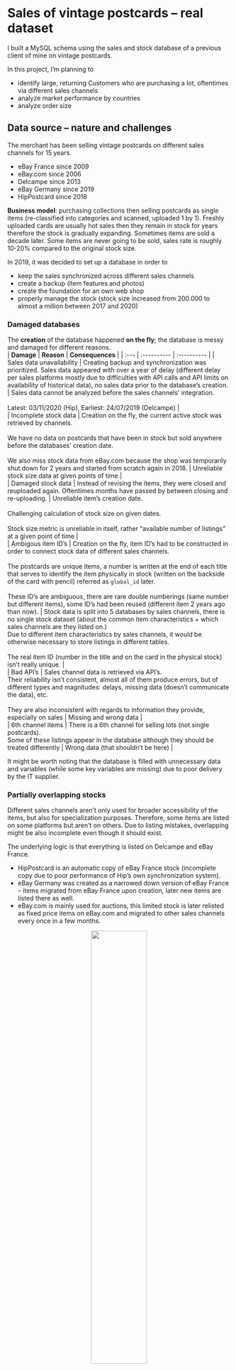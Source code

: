 # Sales of vintage postcards – real dataset
I built a MySQL schema using the sales and stock database of a previous client of mine on vintage postcards.  

In this project, I’m planning to 
- identify large, returning Customers who are purchasing a lot, oftentimes via different sales channels  
- analyze market performance by countries   
- analyze order size  

## Data source – nature and challenges  
The merchant has been selling vintage postcards on different sales channels for 15 years.  
- eBay France since 2009  
- eBay.com since 2006  
- Delcampe since 2013  
- eBay Germany since 2019  
- HipPostcard since 2018  

**Business model**: purchasing collections then selling postcards as single items (re-classified into categories and scanned, uploaded 1 by 1). 
Freshly uploaded cards are usually hot sales then they remain in stock for years therefore the stock is gradually expanding. Sometimes items are sold a decade later. Some items are never going to be sold, sales rate is roughly 10-20% compared to the original stock size.  

In 2019, it was decided to set up a database in order to  
- keep the sales synchronized across different sales channels
- create a backup (item features and photos)
- create the foundation for an own web shop
- properly manage the stock (stock size increased from 200.000 to almost a million between 2017 and 2020)  

### Damaged databases  
The **creation** of the database happened **on the fly**; the database is messy and damaged for different reasons.  
| **Damage** |	**Reason**	| **Consequences** |
| :--- | :---------- | :---------- |
| Sales data unavailability | Creating backup and synchronization was prioritized. Sales data appeared with over a year of delay (different delay per sales platforms mostly due to difficulties with API calls and API limits on availability of historical data), no sales data prior to the database’s creation. | Sales data cannot be analyzed before the sales channels’ integration. <br> <br> Latest: 03/11/2020 (Hip), Earliest: 24/07/2019 (Delcampe) |  
| Incomplete stock data | Creation on the fly, the current active stock was retrieved by channels. <br><br> We have no data on postcards that have been in stock but sold anywhere before the databases’ creation date. <br><br> We also miss stock data from eBay.com because the shop was temporarily shut down for 2 years and started from scratch again in 2018. | Unreliable stock size data at given points of time |  
| Damaged stock data | Instead of revising the items, they were closed and reuploaded again. Oftentimes months have passed by between closing and re-uploading. | Unreliable item’s creation date. <br><br> Challenging calculation of stock size on given dates. <br><br> Stock size metric is unreliable in itself, rather “available number of listings” at a given point of time |  
| Ambigous item ID’s | Creation on the fly, item ID’s had to be constructed in order to connect stock data of different sales channels. <br><br> The postcards are unique items, a number is written at the end of each title that serves to identify the item physically in stock (written on the backside of the card with pencil) referred as `global_id` later. <br><br> These ID’s are ambiguous, there are rare double numberings (same number but different items), some ID’s had been reused (different item 2 years ago than now). | Stock data is split into 5 databases by sales channels, there is no single stock dataset (about the common item characteristics + which sales channels are they listed on.) <br> Due to different item characteristics by sales channels, it would be otherwise necessary to store listings in different tables. <br><br> The real item ID (number in the title and on the card in the physical stock) isn’t really unique.  |  
| Bad API’s | Sales channel data is retrieved via API’s. <br> Their reliability isn’t consistent, almost all of them produce errors, but of different types and magnitudes: delays, missing data (doesn’t communicate the data), etc. <br><br> They are also inconsistent with regards to information they provide, especially on sales | Missing and wrong data |  
| 6th channel items | There is a 6th channel for selling lots (not single postcards). <br> Some of these listings appear in the database although they should be treated differently | Wrong data (that shouldn’t be here) |  
  
It might be worth noting that the database is filled with unnecessary data and variables (while some key variables are missing) due to poor delivery by the IT supplier.  

### Partially overlapping stocks 

Different sales channels aren’t only used for broader accessibility of the items, but also for specialization purposes. Therefore, some items are listed on some platforms but aren’t on others. Due to listing mistakes, overlapping might be also incomplete even though it should exist.  

The underlying logic is that everything is listed on Delcampe and eBay France.  
- HipPostcard is an automatic copy of eBay France stock (incomplete copy due to poor performance of Hip’s own synchronization system). 
- eBay Germany was created as a narrowed down version of eBay France – items migrated from eBay France upon creation, later new items are listed there as well. 
- eBay.com is mainly used for auctions, this limited stock is later relisted as fixed price items on eBay.com and migrated to other sales channels every once in a few months. 
 
<p align="center">
  <img width="50%" src="https://github.com/bmbln/CEU_DE1_course/blob/335754ab55738b882c9d32d458803b2868e9a4d4/Term_Project_1/pictures/Overlapping%20stocks.PNG">
</p>

### Item and sales characteristics
We have different data on sales and item characteristics by sales channels. Compared to the central eBay France stock the main, relevant differences are as follows:  

| **Sales channel** |	**Item characteristics**	| **Sales data** |
| :--- | :---------- | :---------- |
| *eBay Germany* | item categories |  |  
| *eBay.com* | item categories <br><br> currency | shipping pricing <br><br> currency |  
| *HipPostcard* | item categories <br><br> sometimes currency <br><br> data structure | sometimes currency <br><br> data structure |  
| *Delcampe* | item categories <br><br> data structure | data structure <br><br> no status data (paid, shipped) <br><br> no information on shipping fee paid <br><br> no order level data (total, etc.) |  

An additional tricky feature is that buying on these sites has 2 main methods: putting the items into a cart or hit ‘buy it now’. The issue is that ‘buy it now’ creates single orders and charges the shipping fee each time, while using the cart regroups the purchases and reduces the shipping fee. There are many Customers unaware of this difference and hits ‘buy it now’ for each items, therefore the order databases are misleading – in the Delcampe database, we don’t even have order level data at all.  

To overcome the issue, order-levels are going to be recalculated on **“real” order level** upon creating the analytical layer based on shipping days: *the merchant ships on Mondays and Fridays. It brings slight bias in the data since the actual shipping days can be different on some occasions and the calculations are going to be biased for Delcampe orders as well (estimate of shipping paid/charged).* See more details under *Analytical layer*.   

### Dataset creation for the operational layer
The original database is split into four sub-databases by sales channels. I have private access in reading mode on a *phpMyAdmin* interface. 
The structure of the original operational layer is available [here](https://github.com/bmbln/CEU_DE1_course/tree/main/Term_Project_1/Original_layer_desc) as `.pdf` files – they are too large and complicated to detail directly in the report.  
Worth noting that the relationship scemas aren’t complete and the documentation is poorly made.

My operational layer (narrowed down version of the original database) is created of relevant data according to the analytical purposes - no item characteristics is needed except for price. The relevant parts of the original dataset were also modified due to privacy issues – these are real Customers with real postal addresses. Only the name and the ZIP codes were kept so I can identify cross-buyers (same Customer on different sales channel – name wouldn’t be unique enough). furthermore, the vendor occasionally sells other items than postcards, these items were also excluded.  

For the operational layer, the .sql files were downloaded from the phpMyAdmin interface. The codes were modified manually so they can be imported into our database.  

Additionally, EUR_USD exchange rates were downloaded from the [European Central Bank's website](https://www.ecb.europa.eu/stats/policy_and_exchange_rates/euro_reference_exchange_rates/html/usd.xml). Transformed into csv (+ values for missing dates filled and period shortened in R) since MySQL Workbench doesn’t support xml files. The csv used in the code is [here](https://github.com/bmbln/CEU_DE1_course/blob/335754ab55738b882c9d32d458803b2868e9a4d4/Term_Project_1/data_and_queries/EUR_USD%20exchange%20rate.csv).   

An auxiliary table was also created for constructing “real” order level based on shipping days.  

## Operational layer  
Operational layer was created using the [following query](https://github.com/bmbln/CEU_DE1_course/blob/335754ab55738b882c9d32d458803b2868e9a4d4/Term_Project_1/data_and_queries/Postcards_database.sql) `Postcards_database.sql`
- Kindly pay attention to change path in line 32 and `LINE ENDING` in line 35 for reading `.csv` file according to local environment. 
- Some warnings: Sales dates were downloaded as datetime but stored as date – SQL truncates the values and sends warning messages. Exchange rates are stored as dates, we can save extra steps in ETL and no loss of relevant information after this truncate.  

In the operational layer, sales data is split into different tables according to the sales channel logic. 

<p align="center">
  <img width="70%" src="https://github.com/bmbln/CEU_DE1_course/blob/e713939c1cef928733d6934db4cb754c315c38f6/Term_Project_1/pictures/operational_layer.png">
</p>

### eBay channels
The 3 of them (`de_`, `fr_`, `us_`) have the same logic, the following 3 tables were created: 
- address: `country`, `name` and `ZIP` of the Customer, `standard_name` of the Customer (see `Customer` table), `address_id`  
- orders: `sale date`, `total` amount paid (shipping fee incl.), `currency` (EUR/USD), `sales_id` and `address_id` (ref. to address tables). There is a different `ID` due to data problems
-	order content: `ebay_id` (identifier of single object), unique `ID` (`ebay_id` might be wrong and duplicated), `price` of the unique postcard and `quantity` purchased, `sale_id` (ref. to orders table)  

### HipPostcard
Slightly different content due to different information structur, ethe following 3 tables were created: 
- address: `country`, `buyer_firstname` and `buyer_lastname`, `ZIP` of the customer, `standard_name` (see `Customer` table) and `address_id`  
- orders: `sales_date`, `total` amount paid (without shipping fee), `postage` paid, `currency` (EUR/USD), `sales_id` and `address_id` (ref. to address table). There is a different `ID` due to data problems
- order content: `hip_id` (identifier of single object), unique `ID` (`hip_id` might be wrong and duplicated), `price` of the unique postcard and `quantity` purchased, `sale_id` (ref. to orders table)

### Delcampe
Only a single table, because we don’t have order level data:  
- `buyer_firstname` and `buyer_surname`, `country` and `ZIP` of Customers, `standard_name` (see `Customer` table), `price`, `currency` and `quantity` of the given postcard purchased, `sales_date`

### Auxiliary tables
Currency exchange rates:  
- `date` and EUR/USD `rates`  

Shipping days table:  
- `date`, `shipping_day`  
- using stored procedures, an empty table was populated with dates from 24/07/2019 (earliest sale date in the dataset) and today. `shipping_day` value constructed based on year, week and week of the day (basically postcards purchased between Monday and Thursday are `day_1`, between Friday and Sunday `day_2` per weeks and years). It is necessary for the analytical layer so we can use the Delcampe sales data, and the other sales channels are cleaned as well.  
 
Customer table: 
- `id`, `standard_name`, `name`, `ZIP`  
-	in order to identify cross-channel buyers, a standard customer key was constructed by concatenating name (or first and last name) and ZIP code in each relevant table. White spaces and special characters were removed so we won’t miss a match. Some cross-buyers still won’t be matched for various reasons (uses different shipping addresses for different orders or serious typo, etc.), but we still gained some matches.  
- the `standard_name`s, `name`s and `ZIP`s were selected from the different tables and appended. `SELECT DISTINCT` was used. 

## Analytics plan and Analytical layer
As outlined in the intro, I’m planning to 
- identify large, returning Customers who are purchasing a lot, oftentimes via different sales channels  
- analyze market performance by countries   
- analyze order size 

Executed with the foolowing steps:
- Loading in data [`Postcards_database.sql`](https://github.com/bmbln/CEU_DE1_course/blob/335754ab55738b882c9d32d458803b2868e9a4d4/Term_Project_1/data_and_queries/Postcards_database.sql) 
- Create ETL pipeline in stored procedure for the denormalised data warehouse [`ETL_postcards_dw.sql`](https://github.com/bmbln/CEU_DE1_course/blob/e713939c1cef928733d6934db4cb754c315c38f6/Term_Project_1/data_and_queries/ETL_postcards_dw.sql) 
- Create ETL pipeline in stored procedures for data marts [`ETL_data_marts.sql`](https://github.com/bmbln/CEU_DE1_course/blob/e713939c1cef928733d6934db4cb754c315c38f6/Term_Project_1/data_and_queries/ETL_data_marts.sql) 

The creation of the denormalized data warehouse is tricky because we need to **bring the different sales channels on similar structures** (different joins and logic needed), **recalculate some values** based on currencies, then **append the tables**. In the warehouse each row is an order on *real order level* (see explanation of *real order level* in *item and sale characteristics* section) between 03/11/2020 and 28/10/2021.

### eBay channels
Unlike in every decent programming language, stored procedures in SQL can’t take table names as parameters, therefore I couldn’t save time on eBay channels even though they share the same structures. 

The first step aggregated information on the original order level:  
- 3 tables joined (order, order content, shiping address)
- calculating shipping fees (+ taxes) and corrections. In the order tables, the total amount paid was indicated, the sum of prices from the order content tables was deducted. If positive, then taken as shipping fees (+ taxes are also included for some extra-EU countries), if negative then considered as corrections, because in some cases discounts are applied on the final invoice or some items were refunded because of physically missing from stock. Unfortunately, the original database doesn’t indicate in the order content table if the item was refunded, nor is the postage fee treated properly, therefore it brings a slight bias into the analysis – no postage fee for corrected invoices even though in reality, they had shipping fee. 
- quantity of postcards aggregated from order content table

The second step aggregated information on the *real order level*:
- grouped by customer (`standard_name`) and shipping day
-	values recalculated in EUR when necessary

### HipPostcard 
The steps were the same as for eBay, but the total in the original table is without shipping fee and we have distinct variable for shipping. The calculations were slightly different, accordingly. 

### Delcampe
We don’t have order level data, so we had to construct it in one step on *real order level* (based on shipping days):
- business as usual, for orders above 70 EUR 7 EUR is charged as shipping fee and 2 EUR below. It is an estimate, sometimes shipping is for free or 7 EUR even below 70 EUR if the Customer requested tracked shipment. 
-	corrections are 0, we have no information on it
- Everything is in EUR, so no need to recalculate values

### Cleaning
For each channel, I run some cleaning by excluding orders (on the original order level):
- that potentially contained lots from the 6th channel. The price of these items is always an integer, so they can be identified with MOD() functions. Some auctions that were sold on a whole number price might be lost, but it’s a less serious issue. The American eBay was excluded from this cleaning process, because it isn’t spoiled with 6th channel items and auctions are the main players.
-	where the `sum` of `base_total` and the correction is below 2 EUR (cheapest item in the whole shop is 2.99 EUR). Therefore the refunded or otherwise problematic orders are excluded. 

The 4 normalized tables were appended. Variable types were formatted to decimals as a final touch. 

## Data mart
3 data marts were created as views in stored procedures.  
It could have been great to use sales channels as parameters in the 2nd and 3rd marts and define TOP “how many” Customers we want to see, but MySQL doesn’t take parameters in views. Nor does the `LIMIT` clause accept parameters. 

### Large customers
The data mart identifies the TOP 20 largest (cross-channel) Customers and aggregates their purchases. Ordered by total purchases.  

It displays the Customer name and the country they reside in. Total order value, average order value, average price of purchased postcards, number of postcards ordered and their share in total turnover across sales-channels. For a better view, the values are formatted in EUR or %  

Yes, there were 3 Customers who spent over 3000 EUR on vintage postcards the last year accounting for 5% of the total turnover…

### Largest markets
The data mart aggregates purchases across sales channels by countries. There is no LIMIT clause in displaying TOP markets, it’s a general overview.  

It displays country name, total order value, number of postcards purchased, number of orders, average order value, average price of purchased postcards, largest and smallest order value. It also calculates shares in turnover, total number of purchased postcards and total order numbers. For a better view, the values are formatted in EUR or % here as well.  

Unsurprisingly, the largest markets correspond to the eBay sales channels. France is ahead of every other market accounting for a third of the total turnover. With Germany and the US, the TOP 3 market’s share is 2/3.  

### Order size
For the data mart, 3 order size categories were created based on how many postcards the given orders contain. The point is to see the prevalence of very small orders with 1 postcard only. The size categories: 1 card, 2-5 cards, 6-10 cards and over 11 cards.  

It displays order size category, total value of orders per category, number of orders, share in total turnover and number of orders, average order value, smallest and largest order values. For a better view, the values are formatted in EUR or % here as well.  

Very small orders with only one card are quite frequent, almost ¾ of the orders are this small but they only account for a third of the turnover. Large orders with over 11 cards only account for 3% of the number of orders but they bring a quarter of the total turnover. 
